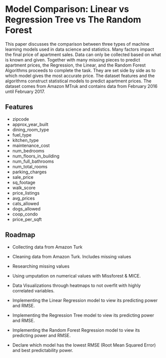 
# Model Comparison: Linear vs Regression Tree vs The Random Forest

This paper discusses the comparison between three types of machine learning models used in data science and statistics. Many factors impact the final price of apartment sales. Data can only be collected based on what is known and given. Together with many missing pieces to predict apartment prices, the Regression, the Linear, and the Random Forest Algorithms proceeds to complete the task. They are set side by side as to which model gives the most accurate price. The dataset features and the algorithms construct statistical models to predict apartment prices. The dataset comes from Amazon MTruk and contains data from February 2016 until February 2017.


## Features

- zipcode
- approx_year_built
- dining_room_type
- fuel_type
- kitchen_type
- maintenance_cost
- num_bedrooms
- num_floors_in_building
- num_full_bathrooms
- num_total_rooms
- parking_charges
- sale_price
- sq_footage
- walk_score
- price_listings
- avg_prices
- cats_allowed
- dogs_allowed
- coop_condo
- price_per_sqft


## Roadmap

- Collecting data from Amazon Turk

- Cleaning data from Amazon Turk. Includes missing values

- Researching missing values

- Using umputation on numerical values with Missforest & MICE.

- Data Visualizations through heatmaps to not overfit with highly correlated variables. 

- Implementing the Linear Regression model to view its predicting power and RMSE. 

- Implementing the Regression Tree model to view its predicting power and RMSE.

- Implementing the Random Forest Regression model to view its predicting power and RMSE.

- Declare which model has the lowest RMSE (Root Mean Squared Error) and best predictability power.

